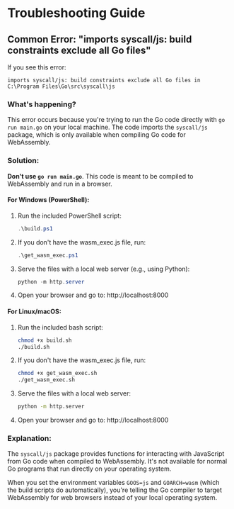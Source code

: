 # Troubleshooting Guide

## Common Error: "imports syscall/js: build constraints exclude all Go files"

If you see this error:
```
imports syscall/js: build constraints exclude all Go files in C:\Program Files\Go\src\syscall\js
```

### What's happening?
This error occurs because you're trying to run the Go code directly with `go run main.go` on your local machine. The code imports the `syscall/js` package, which is only available when compiling Go code for WebAssembly.

### Solution:

**Don't use `go run main.go`**. This code is meant to be compiled to WebAssembly and run in a browser.

#### For Windows (PowerShell):

1. Run the included PowerShell script:
   ```powershell
   .\build.ps1
   ```

2. If you don't have the wasm_exec.js file, run:
   ```powershell
   .\get_wasm_exec.ps1
   ```

3. Serve the files with a local web server (e.g., using Python):
   ```powershell
   python -m http.server
   ```

4. Open your browser and go to: http://localhost:8000

#### For Linux/macOS:

1. Run the included bash script:
   ```bash
   chmod +x build.sh
   ./build.sh
   ```

2. If you don't have the wasm_exec.js file, run:
   ```bash
   chmod +x get_wasm_exec.sh
   ./get_wasm_exec.sh
   ```

3. Serve the files with a local web server:
   ```bash
   python -m http.server
   ```

4. Open your browser and go to: http://localhost:8000

### Explanation:

The `syscall/js` package provides functions for interacting with JavaScript from Go code when compiled to WebAssembly. It's not available for normal Go programs that run directly on your operating system.

When you set the environment variables `GOOS=js` and `GOARCH=wasm` (which the build scripts do automatically), you're telling the Go compiler to target WebAssembly for web browsers instead of your local operating system.
